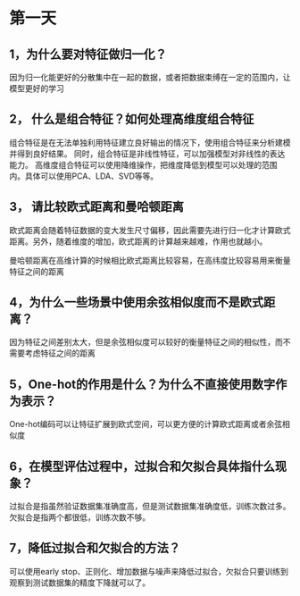 # 第一天

## 1，为什么要对特征做归一化？

因为归一化能更好的分散集中在一起的数据，或者把数据束缚在一定的范围内，让模型更好的学习

## 2， 什么是组合特征？如何处理高维度组合特征

组合特征是在无法单独利用特征建立良好输出的情况下，使用组合特征来分析建模并得到良好结果。
同时，组合特征是非线性特征，可以加强模型对非线性的表达能力。
高维度组合特征可以使用降维操作，把维度降低到模型可以处理的范围内。具体可以使用PCA、LDA、SVD等等。

## 3， 请比较欧式距离和曼哈顿距离

欧式距离会随着特征数据的变大发生尺寸偏移，因此需要先进行归一化才计算欧式距离。另外，随着维度的增加，欧式距离的计算越来越难，作用也就越小。

曼哈顿距离在高维计算的时候相比欧式距离比较容易，在高纬度比较容易用来衡量特征之间的距离

## 4，为什么一些场景中使用余弦相似度而不是欧式距离？

因为特征之间差别太大，但是余弦相似度可以较好的衡量特征之间的相似性，而不需要考虑特征之间的距离

## 5，One-hot的作用是什么？为什么不直接使用数字作为表示？

One-hot编码可以让特征扩展到欧式空间，可以更方便的计算欧式距离或者余弦相似度

## 6，在模型评估过程中，过拟合和欠拟合具体指什么现象？

过拟合是指虽然验证数据集准确度高，但是测试数据集准确度低，训练次数过多。
欠拟合是指两个都很低，训练次数不够。

## 7，降低过拟合和欠拟合的方法？

可以使用early stop、正则化、增加数据与噪声来降低过拟合，欠拟合只要训练到观察到测试数据集的精度下降就可以了。



